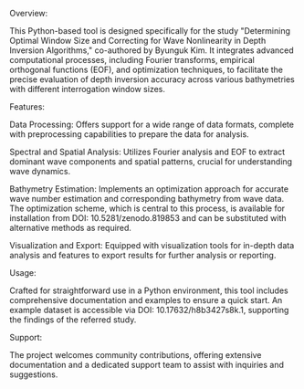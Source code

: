 Overview:

This Python-based tool is designed specifically for the study "Determining Optimal Window Size and Correcting for Wave Nonlinearity in Depth Inversion Algorithms," co-authored by Byunguk Kim. It integrates advanced computational processes, including Fourier transforms, empirical orthogonal functions (EOF), and optimization techniques, to facilitate the precise evaluation of depth inversion accuracy across various bathymetries with different interrogation window sizes.

Features:

Data Processing: Offers support for a wide range of data formats, complete with preprocessing capabilities to prepare the data for analysis.

Spectral and Spatial Analysis: Utilizes Fourier analysis and EOF to extract dominant wave components and spatial patterns, crucial for understanding wave dynamics.

Bathymetry Estimation: Implements an optimization approach for accurate wave number estimation and corresponding bathymetry from wave data. The optimization scheme, which is central to this process, is available for installation from DOI: 10.5281/zenodo.819853 and can be substituted with alternative methods as required.

Visualization and Export: Equipped with visualization tools for in-depth data analysis and features to export results for further analysis or reporting.

Usage:

Crafted for straightforward use in a Python environment, this tool includes comprehensive documentation and examples to ensure a quick start. An example dataset is accessible via DOI: 10.17632/h8b3427s8k.1, supporting the findings of the referred study.

Support:

The project welcomes community contributions, offering extensive documentation and a dedicated support team to assist with inquiries and suggestions.
